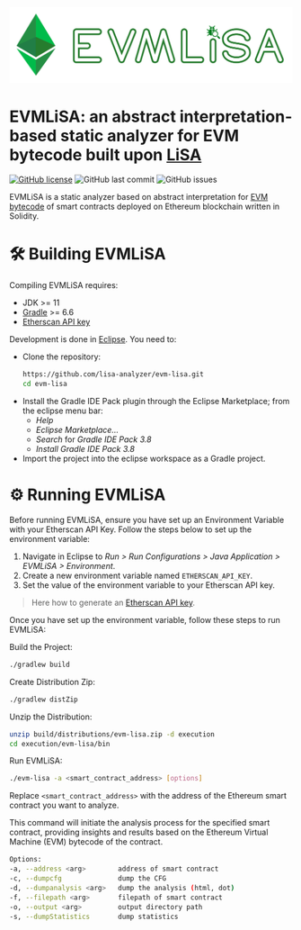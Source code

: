 <img src="logo/emv-lisa-logo-no-background.png">

# EVMLiSA: an abstract interpretation-based static analyzer for EVM bytecode built upon [LiSA](https://unive-ssv.github.io/lisa/)


[![GitHub license](https://img.shields.io/github/license/lisa-analyzer/evm-lisa)](https://github.com/lisa-analyzer/evm-lisa/blob/master/LICENSE)
![GitHub last commit](https://img.shields.io/github/last-commit/lisa-analyzer/evm-lisa)
![GitHub issues](https://img.shields.io/github/issues-raw/lisa-analyzer/evm-lisa)

EVMLiSA is a static analyzer based on abstract interpretation for [EVM bytecode](https://www.ethervm.io/) of smart contracts deployed on Ethereum blockchain written in Solidity. 

# 🛠 Building EVMLiSA
Compiling EVMLiSA requires:
- JDK >= 11
- [Gradle](https://gradle.org/releases/) >= 6.6
- [Etherscan API key](https://etherscan.io/myapikey)

Development is done in [Eclipse](https://www.eclipse.org/downloads/).
You need to:
- Clone the repository:
  ```bash
  https://github.com/lisa-analyzer/evm-lisa.git
  cd evm-lisa
  ```
- Install the Gradle IDE Pack plugin through the Eclipse Marketplace; from the eclipse menu bar:
  - *Help*
  - *Eclipse Marketplace...*
  - *Search* for *Gradle IDE Pack 3.8*
  - *Install Gradle IDE Pack 3.8*
- Import the project into the eclipse workspace as a Gradle project.

# ⚙️ Running EVMLiSA
Before running EVMLiSA, ensure you have set up an Environment Variable with your Etherscan API Key. Follow the steps below to set up the environment variable:

1. Navigate in Eclipse to *Run > Run Configurations > Java Application > EVMLiSA > Environment*.
2. Create a new environment variable named `ETHERSCAN_API_KEY`.
3. Set the value of the environment variable to your Etherscan API key.

> Here how to generate an [Etherscan API key](https://etherscan.io/myapikey).

Once you have set up the environment variable, follow these steps to run EVMLiSA:

Build the Project:
```bash
./gradlew build
```

Create Distribution Zip:
```bash
./gradlew distZip
```

Unzip the Distribution:
```bash
unzip build/distributions/evm-lisa.zip -d execution
cd execution/evm-lisa/bin
```

Run EVMLiSA:
```bash
./evm-lisa -a <smart_contract_address> [options]
```
Replace `<smart_contract_address>` with the address of the Ethereum smart contract you want to analyze.

This command will initiate the analysis process for the specified smart contract, providing insights and results based on the Ethereum Virtual Machine (EVM) bytecode of the contract.

```bash
Options:
-a, --address <arg>        address of smart contract
-c, --dumpcfg              dump the CFG
-d, --dumpanalysis <arg>   dump the analysis (html, dot)
-f, --filepath <arg>       filepath of smart contract
-o, --output <arg>         output directory path
-s, --dumpStatistics       dump statistics
```
